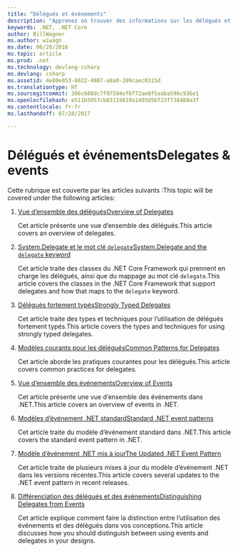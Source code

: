 ```yaml
---
title: "Délégués et événements"
description: "Apprenez où trouver des informations sur les délégués et événements dans la documentation .NET Core."
keywords: .NET, .NET Core
author: BillWagner
ms.author: wiwagn
ms.date: 06/20/2016
ms.topic: article
ms.prod: .net
ms.technology: devlang-csharp
ms.devlang: csharp
ms.assetid: 4e80e053-8022-4987-a8a0-209caec0315d
ms.translationtype: HT
ms.sourcegitcommit: 306c608dc7f97594ef6f72ae0f5aaba596c936e1
ms.openlocfilehash: e511b5057cb83119819a1403d56f23f738488a3f
ms.contentlocale: fr-fr
ms.lasthandoff: 07/28/2017

---
```


# <a name="delegates--events"></a><span data-ttu-id="e9fe8-104">Délégués et événements</span><span class="sxs-lookup"><span data-stu-id="e9fe8-104">Delegates & events</span></span>

<span data-ttu-id="e9fe8-105">Cette rubrique est couverte par les articles suivants :</span><span class="sxs-lookup"><span data-stu-id="e9fe8-105">This topic will be covered under the following articles:</span></span>

1. [<span data-ttu-id="e9fe8-106">Vue d’ensemble des délégués</span><span class="sxs-lookup"><span data-stu-id="e9fe8-106">Overview of Delegates</span></span>](delegates-overview.md)

    <span data-ttu-id="e9fe8-107">Cet article présente une vue d’ensemble des délégués.</span><span class="sxs-lookup"><span data-stu-id="e9fe8-107">This article covers an overview of delegates.</span></span>

2. [<span data-ttu-id="e9fe8-108">System.Delegate et le mot clé `delegate`</span><span class="sxs-lookup"><span data-stu-id="e9fe8-108">System.Delegate and the `delegate` keyword</span></span>](delegate-class.md)

    <span data-ttu-id="e9fe8-109">Cet article traite des classes du .NET Core Framework qui prennent en charge les délégués, ainsi que du mappage au mot clé `delegate`.</span><span class="sxs-lookup"><span data-stu-id="e9fe8-109">This article covers the classes in the .NET Core Framework that support delegates and how that maps to the `delegate` keyword.</span></span>

3. [<span data-ttu-id="e9fe8-110">Délégués fortement typés</span><span class="sxs-lookup"><span data-stu-id="e9fe8-110">Strongly Typed Delegates</span></span>](delegates-strongly-typed.md)

    <span data-ttu-id="e9fe8-111">Cet article traite des types et techniques pour l’utilisation de délégués fortement typés.</span><span class="sxs-lookup"><span data-stu-id="e9fe8-111">This article covers the types and techniques for using strongly typed delegates.</span></span>

4. [<span data-ttu-id="e9fe8-112">Modèles courants pour les délégués</span><span class="sxs-lookup"><span data-stu-id="e9fe8-112">Common Patterns for Delegates</span></span>](delegates-patterns.md)

    <span data-ttu-id="e9fe8-113">Cet article aborde les pratiques courantes pour les délégués.</span><span class="sxs-lookup"><span data-stu-id="e9fe8-113">This article covers common practices for delegates.</span></span>

5. [<span data-ttu-id="e9fe8-114">Vue d’ensemble des événements</span><span class="sxs-lookup"><span data-stu-id="e9fe8-114">Overview of Events</span></span>](events-overview.md)

    <span data-ttu-id="e9fe8-115">Cet article présente une vue d’ensemble des événements dans .NET.</span><span class="sxs-lookup"><span data-stu-id="e9fe8-115">This article covers an overview of events in .NET.</span></span>

6. [<span data-ttu-id="e9fe8-116">Modèles d’événement .NET standard</span><span class="sxs-lookup"><span data-stu-id="e9fe8-116">Standard .NET event patterns</span></span>](event-pattern.md)

    <span data-ttu-id="e9fe8-117">Cet article traite du modèle d’événement standard dans .NET.</span><span class="sxs-lookup"><span data-stu-id="e9fe8-117">This article covers the standard event pattern in .NET.</span></span>

7. [<span data-ttu-id="e9fe8-118">Modèle d’événement .NET mis à jour</span><span class="sxs-lookup"><span data-stu-id="e9fe8-118">The Updated .NET Event Pattern</span></span>](modern-events.md)

    <span data-ttu-id="e9fe8-119">Cet article traite de plusieurs mises à jour du modèle d’événement .NET dans les versions récentes.</span><span class="sxs-lookup"><span data-stu-id="e9fe8-119">This article covers several updates to the .NET event pattern in recent releases.</span></span>

8. [<span data-ttu-id="e9fe8-120">Différenciation des délégués et des événements</span><span class="sxs-lookup"><span data-stu-id="e9fe8-120">Distinguishing Delegates from Events</span></span>](distinguish-delegates-events.md)

    <span data-ttu-id="e9fe8-121">Cet article explique comment faire la distinction entre l’utilisation des événements et des délégués dans vos conceptions.</span><span class="sxs-lookup"><span data-stu-id="e9fe8-121">This article discusses how you should distinguish between using events and delegates in your designs.</span></span>
 

